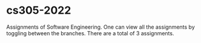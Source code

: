 # cs305-2022
Assignments of Software Engineering.
One can view all the assignments by toggling between the branches. There are a total of 3 assignments.
